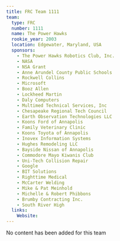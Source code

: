 ```yaml
---
title: FRC Team 1111
team:
  type: FRC
  number: 1111
  name: The Power Hawks
  rookie_year: 2003
  location: Edgewater, Maryland, USA
  sponsors:
    - The Power Hawks Robotics Club, Inc.
    - NASA
    - NSA Grant
    - Anne Arundel County Public Schools
    - Rockwell Collins
    - Microsoft
    - Booz Allen
    - Lockheed Martin
    - Daly Computers
    - Multimed Technical Services, Inc
    - Chesapeake Regional Tech Council
    - Earth Observation Technologies LLC
    - Koons Ford of Annapolis
    - Family Veterinary Clinic
    - Koons Toyota of Annapolis
    - Inovex Information Systems
    - Hughes Remodeling LLC
    - Bayside Nissan of Annapolis
    - Commodore Mayo Kiwanis Club
    - Uni-Tech Collision Repair
    - Google
    - BIT Solutions
    - Righttime Medical
    - McCarter Welding
    - Mike & Pat Meinhold
    - Michelle & Robert Phibbons
    - Brumby Contracting Inc.
    - South River High
  links:
    Website: 
---
```

No content has been added for this team